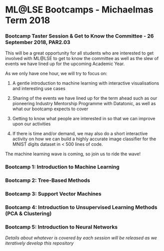 # ML@LSE Bootcamps - Michaelmas Term 2018

### Bootcamp Taster Session & Get to Know the Committee - 26 September 2018, PAR2.03

This will be a great opportunity for all students who are interested to get involved with ML@LSE to get to know the committee as well as the slew of events we have lined up for the upcoming Academic Year. 

As we only have one hour, we will try to focus on:
1. A gentle introduction to machine learning with interactive visualisations and interesting use cases
2. Sharing of the events we have lined up for the term ahead such as our pioneering Industry Mentorship Programme with Datatonic, as well as what our bootcamp expects to cover
3. Getting to know what people are interested in so that we can improve upon our activities 

4. If there is time and/or demand, we may also do a short interactive activity on how we can build a highly accurate image classifier for the MNIST digits dataset in < 500 lines of code. 

The machine learning wave is coming, so join us to ride the wave!

### Bootcamp 1: Introduction to Machine Learning

### Bootcamp 2: Tree-Based Methods

### Bootcamp 3: Support Vector Machines 

### Bootcamp 4: Introduction to Unsupervised Learning Methods (PCA & Clustering)

### Bootcamp 5: Introduction to Neural Networks

_Details about whatever is covered by each session will be released as we iteratively develop this repository_
